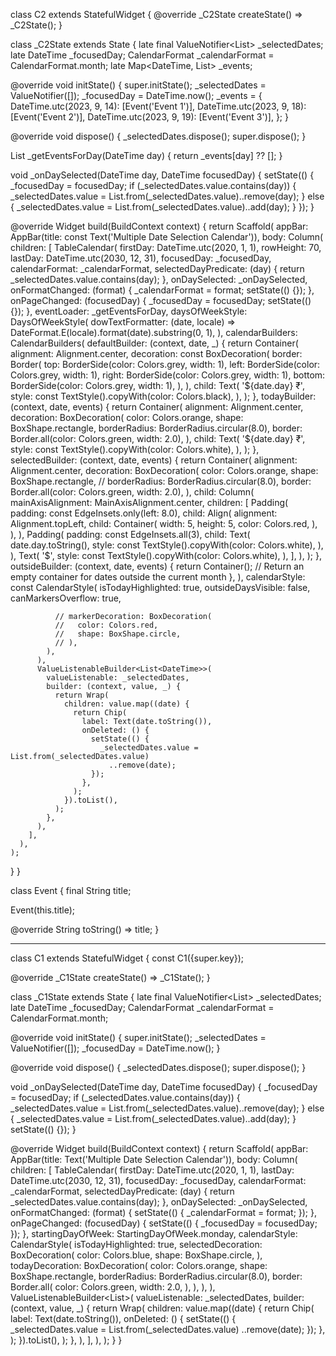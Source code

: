 
class C2 extends StatefulWidget {
  @override
  _C2State createState() => _C2State();
}

class _C2State extends State<C2> {
  late final ValueNotifier<List<DateTime>> _selectedDates;
  late DateTime _focusedDay;
  CalendarFormat _calendarFormat = CalendarFormat.month;
  late Map<DateTime, List<Event>> _events;

  @override
  void initState() {
    super.initState();
    _selectedDates = ValueNotifier([]);
    _focusedDay = DateTime.now();
    _events = {
      DateTime.utc(2023, 9, 14): [Event('Event 1')],
      DateTime.utc(2023, 9, 18): [Event('Event 2')],
      DateTime.utc(2023, 9, 19): [Event('Event 3')],
    };
  }

  @override
  void dispose() {
    _selectedDates.dispose();
    super.dispose();
  }

  List<Event> _getEventsForDay(DateTime day) {
    return _events[day] ?? [];
  }

  void _onDaySelected(DateTime day, DateTime focusedDay) {
    setState(() {
      _focusedDay = focusedDay;
      if (_selectedDates.value.contains(day)) {
        _selectedDates.value = List.from(_selectedDates.value)..remove(day);
      } else {
        _selectedDates.value = List.from(_selectedDates.value)..add(day);
      }
    });
  }

  @override
  Widget build(BuildContext context) {
    return Scaffold(
      appBar: AppBar(title: const Text('Multiple Date Selection Calendar')),
      body: Column(
        children: [
          TableCalendar(
            firstDay: DateTime.utc(2020, 1, 1),
            rowHeight: 70,
            lastDay: DateTime.utc(2030, 12, 31),
            focusedDay: _focusedDay,
            calendarFormat: _calendarFormat,
            selectedDayPredicate: (day) {
              return _selectedDates.value.contains(day);
            },
            onDaySelected: _onDaySelected,
            onFormatChanged: (format) {
              _calendarFormat = format;
              setState(() {});
            },
            onPageChanged: (focusedDay) {
              _focusedDay = focusedDay;
              setState(() {});
            },
            eventLoader: _getEventsForDay,
            daysOfWeekStyle: DaysOfWeekStyle(
              dowTextFormatter: (date, locale) =>
                  DateFormat.E(locale).format(date).substring(0, 1),
            ),
            calendarBuilders: CalendarBuilders(
              defaultBuilder: (context, date, _) {
                return Container(
                  alignment: Alignment.center,
                  decoration: const BoxDecoration(
                    border: Border(
                      top: BorderSide(color: Colors.grey, width: 1),
                      left: BorderSide(color: Colors.grey, width: 1),
                      right: BorderSide(color: Colors.grey, width: 1),
                      bottom: BorderSide(color: Colors.grey, width: 1),
                    ),
                  ),
                  child: Text(
                    '${date.day} ₹',
                    style: const TextStyle().copyWith(color: Colors.black),
                  ),
                );
              },
              todayBuilder: (context, date, events) {
                return Container(
                  alignment: Alignment.center,
                  decoration: BoxDecoration(
                    color: Colors.orange,
                    shape: BoxShape.rectangle,
                    borderRadius: BorderRadius.circular(8.0),
                    border: Border.all(color: Colors.green, width: 2.0),
                  ),
                  child: Text(
                    '${date.day} ₹',
                    style: const TextStyle().copyWith(color: Colors.white),
                  ),
                );
              },
              selectedBuilder: (context, date, events) {
                return Container(
                  alignment: Alignment.center,
                  decoration: BoxDecoration(
                    color: Colors.orange,
                    shape: BoxShape.rectangle,
                    // borderRadius: BorderRadius.circular(8.0),
                    border: Border.all(color: Colors.green, width: 2.0),
                  ),
                  child: Column(
                    mainAxisAlignment: MainAxisAlignment.center,
                    children: [
                      Padding(
                        padding: const EdgeInsets.only(left: 8.0),
                        child: Align(
                          alignment: Alignment.topLeft,
                          child: Container(
                            width: 5,
                            height: 5,
                            color: Colors.red,
                          ),
                        ),
                      ),
                      Padding(
                        padding: const EdgeInsets.all(3),
                        child: Text(
                          date.day.toString(),
                          style:
                              const TextStyle().copyWith(color: Colors.white),
                        ),
                      ),
                      Text(
                        '\$',
                        style: const TextStyle().copyWith(color: Colors.white),
                      ),
                    ],
                  ),
                );
              },
              outsideBuilder: (context, date, events) {
                return Container(); // Return an empty container for dates outside the current month
              },
            ),
            calendarStyle: const CalendarStyle(
              isTodayHighlighted: true,
              outsideDaysVisible: false,
              canMarkersOverflow: true,

              // markerDecoration: BoxDecoration(
              //   color: Colors.red,
              //   shape: BoxShape.circle,
              // ),
            ),
          ),
          ValueListenableBuilder<List<DateTime>>(
            valueListenable: _selectedDates,
            builder: (context, value, _) {
              return Wrap(
                children: value.map((date) {
                  return Chip(
                    label: Text(date.toString()),
                    onDeleted: () {
                      setState(() {
                        _selectedDates.value = List.from(_selectedDates.value)
                          ..remove(date);
                      });
                    },
                  );
                }).toList(),
              );
            },
          ),
        ],
      ),
    );
  }
}

class Event {
  final String title;

  Event(this.title);

  @override
  String toString() => title;
}


--------------------------------------------------------------------------------------------------------------------------------------------------------------------------------------------------------------------------------------------------------------------------------------------------------------------------------


class C1 extends StatefulWidget {
  const C1({super.key});

  @override
  _C1State createState() => _C1State();
}

class _C1State extends State<C1> {
  late final ValueNotifier<List<DateTime>> _selectedDates;
  late DateTime _focusedDay;
  CalendarFormat _calendarFormat = CalendarFormat.month;

  @override
  void initState() {
    super.initState();
    _selectedDates = ValueNotifier([]);
    _focusedDay = DateTime.now();
  }

  @override
  void dispose() {
    _selectedDates.dispose();
    super.dispose();
  }

  void _onDaySelected(DateTime day, DateTime focusedDay) {
    _focusedDay = focusedDay;
    if (_selectedDates.value.contains(day)) {
      _selectedDates.value = List.from(_selectedDates.value)..remove(day);
    } else {
      _selectedDates.value = List.from(_selectedDates.value)..add(day);
    }
    setState(() {});
  }

  @override
  Widget build(BuildContext context) {
    return Scaffold(
      appBar: AppBar(title: Text('Multiple Date Selection Calendar')),
      body: Column(
        children: [
          TableCalendar(
            firstDay: DateTime.utc(2020, 1, 1),
            lastDay: DateTime.utc(2030, 12, 31),
            focusedDay: _focusedDay,
            calendarFormat: _calendarFormat,
            selectedDayPredicate: (day) {
              return _selectedDates.value.contains(day);
            },
            onDaySelected: _onDaySelected,
            onFormatChanged: (format) {
              setState(() {
                _calendarFormat = format;
              });
            },
            onPageChanged: (focusedDay) {
              setState(() {
                _focusedDay = focusedDay;
              });
            },
            startingDayOfWeek: StartingDayOfWeek.monday,
            calendarStyle: CalendarStyle(
              isTodayHighlighted: true,
              selectedDecoration: BoxDecoration(
                color: Colors.blue,
                shape: BoxShape.circle,
              ),
              todayDecoration: BoxDecoration(
                color: Colors.orange,
                shape: BoxShape.rectangle,
                borderRadius: BorderRadius.circular(8.0),
                border: Border.all(
                  color: Colors.green,
                  width: 2.0,
                ),
              ),
            ),
          ),
          ValueListenableBuilder<List<DateTime>>(
            valueListenable: _selectedDates,
            builder: (context, value, _) {
              return Wrap(
                children: value.map((date) {
                  return Chip(
                    label: Text(date.toString()),
                    onDeleted: () {
                      setState(() {
                        _selectedDates.value = List.from(_selectedDates.value)
                          ..remove(date);
                      });
                    },
                  );
                }).toList(),
              );
            },
          ),
        ],
      ),
    );
  }
}


